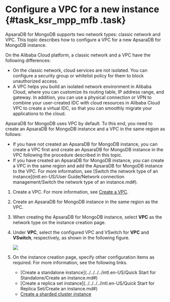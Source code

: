# Configure a VPC for a new instance {#task_ksr_mpp_mfb .task}

ApsaraDB for MongoDB supports two network types: classic network and VPC. This topic describes how to configure a VPC for a new ApsaraDB for MongoDB instance.

On the Alibaba Cloud platform, a classic network and a VPC have the following differences:

-   On the classic network, cloud services are not isolated. You can configure a security group or whitelist policy for them to block unauthorized access.
-   A VPC helps you build an isolated network environment in Alibaba Cloud, where you can customize its routing table, IP address range, and gateway. In addition, you can use a physical connection or VPN to combine your user-created IDC with cloud resources in Alibaba Cloud VPC to create a virtual IDC, so that you can smoothly migrate your applications to the cloud.

ApsaraDB for MongoDB uses VPC by default. To this end, you need to create an ApsaraDB for MongoDB instance and a VPC in the same region as follows:

-   If you have not created an ApsaraDB for MongoDB instance, you can create a VPC first and create an ApsaraDB for MongoDB instance in the VPC following the procedure described in this topic.
-   If you have created an ApsaraDB for MongoDB instance, you can create a VPC in the same region and add the ApsaraDB for MongoDB instance to the VPC. For more information, see [Switch the network type of an instance](intl.en-US/User Guide/Network connection management/Switch the network type of an instance.md#).

1.  Create a VPC. For more information, see [Create a VPC](https://www.alibabacloud.com/help/doc-detail/27710.html).
2.  Create an ApsaraDB for MongoDB instance in the same region as the VPC.
3.  When creating the ApsaraDB for MongoDB instance, select **VPC** as the network type on the instance creation page.
4.  Under **VPC**, select the configured VPC and VSwitch for **VPC** and **VSwitch**, respectively, as shown in the following figure. 

    ![](http://static-aliyun-doc.oss-cn-hangzhou.aliyuncs.com/assets/img/6716/155617227921127_en-US.png)

5.  On the instance creation page, specify other configuration items as required. For more information, see the following links. 
    -   [Create a standalone instance](../../../../intl.en-US/Quick Start for Standalone/Create an instance.md#)
    -   [Create a replica set instance](../../../../intl.en-US/Quick Start for Replica Set/Create an instance.md#)
    -   [Create a sharded cluster instance](https://www.alibabacloud.com/help/doc-detail/55137.htm)

